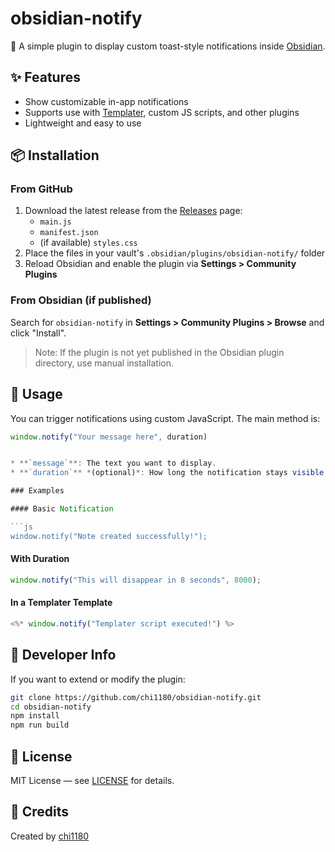 # obsidian-notify

📢 A simple plugin to display custom toast-style notifications inside [Obsidian](https://obsidian.md).

## ✨ Features

- Show customizable in-app notifications
- Supports use with [Templater](https://github.com/SilentVoid13/Templater), custom JS scripts, and other plugins
- Lightweight and easy to use

## 📦 Installation

### From GitHub

1. Download the latest release from the [Releases](https://github.com/chi1180/obsidian-notify/releases) page:
   - `main.js`
   - `manifest.json`
   - (if available) `styles.css`
2. Place the files in your vault's `.obsidian/plugins/obsidian-notify/` folder
3. Reload Obsidian and enable the plugin via **Settings > Community Plugins**

### From Obsidian (if published)

Search for `obsidian-notify` in **Settings > Community Plugins > Browse** and click "Install".

> Note: If the plugin is not yet published in the Obsidian plugin directory, use manual installation.

## 🚀 Usage

You can trigger notifications using custom JavaScript. The main method is:

```js
window.notify("Your message here", duration)


* **`message`**: The text you want to display.
* **`duration`** *(optional)*: How long the notification stays visible (in milliseconds). Default: `4000`.

### Examples

#### Basic Notification

```js
window.notify("Note created successfully!");
```

#### With Duration

```js
window.notify("This will disappear in 8 seconds", 8000);
```

#### In a Templater Template

```js
<%* window.notify("Templater script executed!") %>
```

## 🔧 Developer Info

If you want to extend or modify the plugin:

```bash
git clone https://github.com/chi1180/obsidian-notify.git
cd obsidian-notify
npm install
npm run build
```

## 📄 License

MIT License — see [LICENSE](./LICENSE) for details.

## 🙏 Credits

Created by [chi1180](https://github.com/chi1180)

